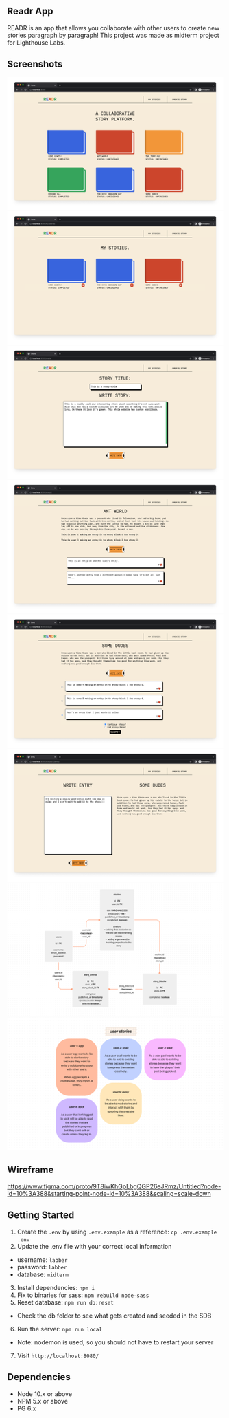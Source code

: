 ## Readr App

READR is an app that allows you collaborate with other users to create new stories paragraph by paragraph! This project was made as midterm project for Lighthouse Labs.

## Screenshots

![homepage](https://github.com/paige-clark/story-creator/blob/master/doc/home.png?raw=true)
![mystories](https://github.com/paige-clark/story-creator/blob/master/doc/my_stories.png?raw=true)
![createstory](https://github.com/paige-clark/story-creator/blob/master/doc/create_story.png?raw=true)
![storyother](https://github.com/paige-clark/story-creator/blob/master/doc/story_other.png?raw=true)
![storyown](https://github.com/paige-clark/story-creator/blob/master/doc/story_own.png?raw=true)
![writeentry](https://github.com/paige-clark/story-creator/blob/master/doc/write_entry.png?raw=true)
![erd](https://github.com/paige-clark/story-creator/blob/master/doc/erd.png?raw=true)
![userstories](https://github.com/paige-clark/story-creator/blob/master/doc/user_stories.png?raw=true)

## Wireframe

https://www.figma.com/proto/9T8iwKhGpLbgQGP26eJRmz/Untitled?node-id=10%3A388&starting-point-node-id=10%3A388&scaling=scale-down

## Getting Started

1. Create the `.env` by using `.env.example` as a reference: `cp .env.example .env`
2. Update the .env file with your correct local information 
  - username: `labber` 
  - password: `labber` 
  - database: `midterm`
3. Install dependencies: `npm i`
4. Fix to binaries for sass: `npm rebuild node-sass`
5. Reset database: `npm run db:reset`
  - Check the db folder to see what gets created and seeded in the SDB
6. Run the server: `npm run local`
  - Note: nodemon is used, so you should not have to restart your server
7. Visit `http://localhost:8080/`

## Dependencies

- Node 10.x or above
- NPM 5.x or above
- PG 6.x

